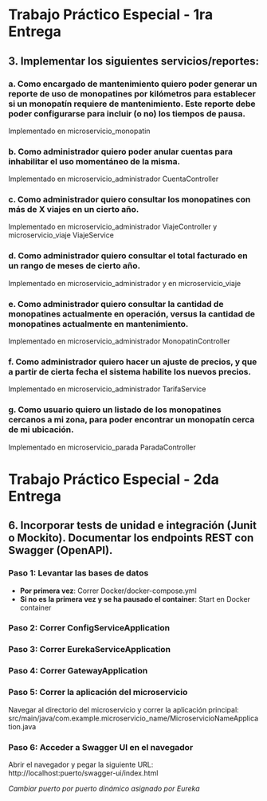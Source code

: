 <h1>Trabajo Práctico Especial - 1ra Entrega</h1>

<h2>3. Implementar los siguientes servicios/reportes:</h2>

### a. Como encargado de mantenimiento quiero poder generar un reporte de uso de monopatines por kilómetros para establecer si un monopatín requiere de mantenimiento. Este reporte debe poder configurarse para incluir (o no) los tiempos de pausa.
Implementado en microservicio_monopatin

### b. Como administrador quiero poder anular cuentas para inhabilitar el uso momentáneo de la misma.
Implementado en microservicio_administrador CuentaController

### c. Como administrador quiero consultar los monopatines con más de X viajes en un cierto año.
Implementado en microservicio_administrador ViajeController y microservicio_viaje ViajeService

### d. Como administrador quiero consultar el total facturado en un rango de meses de cierto año.
Implementado en microservicio_administrador y en microservicio_viaje

### e. Como administrador quiero consultar la cantidad de monopatines actualmente en operación, versus la cantidad de monopatines actualmente en mantenimiento.
Implementado en microservicio_administrador MonopatinController

### f. Como administrador quiero hacer un ajuste de precios, y que a partir de cierta fecha el sistema habilite los nuevos precios.
Implementado en microservicio_administrador TarifaService

### g. Como usuario quiero un listado de los monopatines cercanos a mi zona, para poder encontrar un monopatín cerca de mi ubicación.
Implementado en microservicio_parada ParadaController

<h1>Trabajo Práctico Especial - 2da Entrega</h1>

<h2>6. Incorporar tests de unidad e integración (Junit o Mockito). Documentar los endpoints REST con
Swagger (OpenAPI).</h2>

### **Paso 1**: Levantar las bases de datos
- **Por primera vez**: Correr Docker/docker-compose.yml
- **Si no es la primera vez y se ha pausado el container**: Start en Docker container

### **Paso 2**: Correr ConfigServiceApplication

### **Paso 3**: Correr EurekaServiceApplication

### **Paso 4**: Correr GatewayApplication

### **Paso 5**: Correr la aplicación del microservicio
Navegar al directorio del microservicio y correr la aplicación principal:
src/main/java/com.example.microservicio_name/MicroservicioNameApplication.java

### **Paso 6**: Acceder a Swagger UI en el navegador
Abrir el navegador y pegar la siguiente URL:
http://localhost:puerto/swagger-ui/index.html

_Cambiar puerto por puerto dinámico asignado por Eureka_
